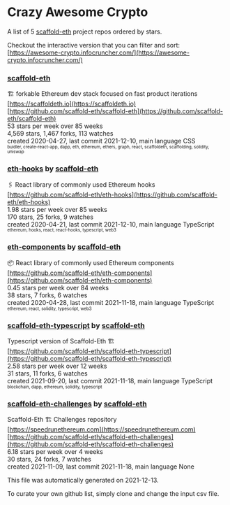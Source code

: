 # Crazy Awesome Crypto
A list of 5 [scaffold-eth](https://github.com/scaffold-eth) project repos ordered by stars.  

Checkout the interactive version that you can filter and sort: 
[https://awesome-crypto.infocruncher.com/](https://awesome-crypto.infocruncher.com/)  


### [scaffold-eth](https://github.com/scaffold-eth/scaffold-eth)  
🏗 forkable Ethereum dev stack focused on fast product iterations   
[https://scaffoldeth.io](https://scaffoldeth.io)  
[https://github.com/scaffold-eth/scaffold-eth](https://github.com/scaffold-eth/scaffold-eth)  
53 stars per week over 85 weeks  
4,569 stars, 1,467 forks, 113 watches  
created 2020-04-27, last commit 2021-12-10, main language CSS  
<sub><sup>buidler, create-react-app, dapp, eth, ethereum, ethers, graph, react, scaffoldeth, scaffolding, solidity, uniswap</sup></sub>


### [eth-hooks](https://github.com/scaffold-eth/eth-hooks) by [scaffold-eth](https://github.com/scaffold-eth)  
🖇 React library of commonly used Ethereum hooks  
[https://github.com/scaffold-eth/eth-hooks](https://github.com/scaffold-eth/eth-hooks)  
1.98 stars per week over 85 weeks  
170 stars, 25 forks, 9 watches  
created 2020-04-21, last commit 2021-12-10, main language TypeScript  
<sub><sup>ethereum, hooks, react, react-hooks, typescript, web3</sup></sub>


### [eth-components](https://github.com/scaffold-eth/eth-components) by [scaffold-eth](https://github.com/scaffold-eth)  
📦   React library of commonly used Ethereum components  
[https://github.com/scaffold-eth/eth-components](https://github.com/scaffold-eth/eth-components)  
0.45 stars per week over 84 weeks  
38 stars, 7 forks, 6 watches  
created 2020-04-28, last commit 2021-11-18, main language TypeScript  
<sub><sup>ethereum, react, solidity, typescript, web3</sup></sub>


### [scaffold-eth-typescript](https://github.com/scaffold-eth/scaffold-eth-typescript) by [scaffold-eth](https://github.com/scaffold-eth)  
Typescript version of Scaffold-Eth 🏗  
[https://github.com/scaffold-eth/scaffold-eth-typescript](https://github.com/scaffold-eth/scaffold-eth-typescript)  
2.58 stars per week over 12 weeks  
31 stars, 11 forks, 6 watches  
created 2021-09-20, last commit 2021-11-18, main language TypeScript  
<sub><sup>blockchain, dapp, ethereum, solidity, typescript</sup></sub>


### [scaffold-eth-challenges](https://github.com/scaffold-eth/scaffold-eth-challenges) by [scaffold-eth](https://github.com/scaffold-eth)  
Scaffold-Eth 🏗 Challenges repository  
[https://speedrunethereum.com](https://speedrunethereum.com)  
[https://github.com/scaffold-eth/scaffold-eth-challenges](https://github.com/scaffold-eth/scaffold-eth-challenges)  
6.18 stars per week over 4 weeks  
30 stars, 24 forks, 7 watches  
created 2021-11-09, last commit 2021-11-18, main language None  


This file was automatically generated on 2021-12-13.  

To curate your own github list, simply clone and change the input csv file.  